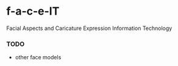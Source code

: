 # f-a-c-e-IT
Facial Aspects and Caricature Expression Information Technology

### TODO
* other face models
